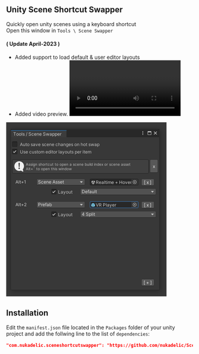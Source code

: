 ## Unity Scene Shortcut Swapper
Quickly open unity scenes using a keyboard shortcut  
Open this window in `Tools \ Scene Swapper`

#### ( Update April-2023 )
+ Added support to load default & user editor layouts
+ Added video preview. ![link](https://raw.githubusercontent.com/nukadelic/SceneShortcutSwapper/main/Docs%7E/Preview.mp4)

![](https://raw.githubusercontent.com/nukadelic/SceneShortcutSwapper/main/Docs%7E/Screenshot-1.png)  
 
## Installation 

Edit the `manifest.json` file located in the `Packages` folder of your unity project and
add the follwing line to the list of `dependencies`:
```json
"com.nukadelic.sceneshortcutswapper": "https://github.com/nukadelic/SceneShortcutSwapper.git"
```
